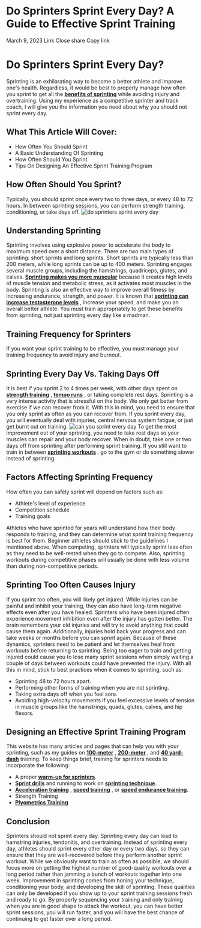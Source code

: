 #  Do Sprinters Sprint Every Day? A Guide to Effective Sprint Training 
March 9, 2023
Link
Close share Copy link
# Do Sprinters Sprint Every Day?
Sprinting is an exhilarating way to become a better athlete and improve one's health. Regardless, it would be best to properly manage how often you sprint to get all the [**benefits of sprinting**](https://sprintingworkouts.com/pages/sprinting-benefits) while avoiding injury and overtraining.
Using my experience as a competitive sprinter and track coach, I will give you the information you need about why you should not sprint every day.
## What This Article Will Cover:
  * How Often You Should Sprint
  * A Basic Understanding Of Sprinting
  * How Often Should You Sprint
  * Tips On Designing An Effective Sprint Training Program


## How Often Should You Sprint?
Typically, you should sprint once every two to three days, or every 48 to 72 hours.
In between sprinting sessions, you can perform strength training, conditioning, or take days off.
![do sprinters sprint every day](https://cdn.shopify.com/s/files/1/0015/4445/4207/files/run_faster_480x480.png?v=1678380122)
## Understanding Sprinting
Sprinting involves using explosive power to accelerate the body to maximum speed over a short distance.
There are two main types of sprinting: short sprints and long sprints. Short sprints are typically less than 200 meters, while long sprints can be up to 400 meters.
Sprinting engages several muscle groups, including the hamstrings, quadriceps, glutes, and calves. [**Sprinting makes you more muscular**](https://sprintingworkouts.com/blogs/sprinting-questions/sprinter-muscles) because it creates high levels of muscle tension and metabolic stress, as it activates most muscles in the body.
Sprinting is also an effective way to improve overall fitness by increasing endurance, strength, and power. It is known that [**sprinting can increase testosterone levels**](https://sprintingworkouts.com/blogs/sprinting-questions/does-sprinting-increase-testosterone) , increase your speed, and make you an overall better athlete.
You must train appropriately to get these benefits from sprinting, not just sprinting every day like a madman.
## Training Frequency for Sprinters
If you want your sprint training to be effective, you must manage your training frequency to avoid injury and burnout.
## Sprinting Every Day Vs. Taking Days Off
It is best if you sprint 2 to 4 times per week, with other days spent on [**strength training**](https://sprintingworkouts.com/blogs/training/strength-training-for-sprinters) , [**tempo runs**](https://sprintingworkouts.com/blogs/training/tempo-endurance-training-for-sprinters) , or taking complete rest days.
Sprinting is a very intense activity that is stressful on the body. We only get better from exercise if we can recover from it. With this in mind, you need to ensure that you only sprint as often as you can recover from.
If you sprint every day, you will eventually deal with injuries, central nervous system fatigue, or just get burnt out on training.
![can you sprint every day](https://cdn.shopify.com/s/files/1/0015/4445/4207/files/IMG_8427_480x480.jpg?v=1678308991)
To get the most improvement out of your sprinting, you need to take rest days so your muscles can repair and your body recover.
When in doubt, take one or two days off from sprinting after performing sprint training. If you still want to train in between [**sprinting workouts**](https://sprintingworkouts.com/blogs/training/workouts-for-sprinters-in-track-field) , go to the gym or do something slower instead of sprinting.
## Factors Affecting Sprinting Frequency
How often you can safely sprint will depend on factors such as:
  * Athlete's level of experience
  * Competition schedule
  * Training goals


Athletes who have sprinted for years will understand how their body responds to training, and they can determine what sprint training frequency is best for them. Beginner athletes should stick to the guidelines I mentioned above.
When competing, sprinters will typically sprint less often as they need to be well-rested when they go to compete. Also, sprinting workouts during competitive phases will usually be done with less volume than during non-competitive periods.
## Sprinting Too Often Causes Injury
If you sprint too often, you will likely get injured. While injuries can be painful and inhibit your training, they can also have long-term negative effects even after you have healed.
Sprinters who have been injured often experience movement inhibition even after the injury has gotten better. The brain remembers your old injuries and will try to avoid anything that could cause them again.
Additionally, injuries hold back your progress and can take weeks or months before you can sprint again.
Because of these dynamics, sprinters need to be patient and let themselves heal from workouts before returning to sprinting. Being too eager to train and getting injured could cause you to lose many sprint sessions when simply waiting a couple of days between workouts could have prevented the injury.
With all this in mind, stick to best practices when it comes to sprinting, such as:
  * Sprinting 48 to 72 hours apart.
  * Performing other forms of training when you are not sprinting.
  * Taking extra days off when you feel sore.
  * Avoiding high-velocity movements if you feel excessive levels of tension in muscle groups like the hamstrings, quads, glutes, calves, and hip flexors.


## Designing an Effective Sprint Training Program
This website has many articles and pages that can help you with your sprinting, such as my guides on [**100-meter**](https://sprintingworkouts.com/pages/100m-dash-training) , [**200-meter**](https://sprintingworkouts.com/pages/200m-dash-training) , and [**40 yard-dash**](https://sprintingworkouts.com/pages/faster-40-yard-dash) training.
To keep things brief, training for sprinters needs to incorporate the following:
  * A proper [**warm-up for sprinters**](https://sprintingworkouts.com/products/track-warm-up-for-sprinters-jumpers).
  * [**Sprint drills**](https://sprintingworkouts.com/blogs/training/best-running-drill-for-athletes) and running to work on [**sprinting technique**](https://sprintingworkouts.com/blogs/training/fundamentals-sprint-running-technique).
  * [**Acceleration training**](https://sprintingworkouts.com/blogs/training/acceleration-training-program) , [**speed training**](https://sprintingworkouts.com/pages/speed-training-how-to-run-faster) , or [**speed endurance training**](https://sprintingworkouts.com/blogs/training/speed-endurance-training).
  * Strength Training
  * [**Plyometrics Training**](https://sprintingworkouts.com/blogs/training/rudiment-hops-athlete-plyometrics)


## Conclusion
Sprinters should not sprint every day.
Sprinting every day can lead to hamstring injuries, tendonitis, and overtraining.
Instead of sprinting every day, athletes should sprint every other day or every two days, so they can ensure that they are well-recovered before they perform another sprint workout.
While we obviously want to train as often as possible, we should focus more on getting the highest number of good-quality workouts over a long period rather than jamming a bunch of workouts together into one week.
Improvement in sprinting comes from honing your technique, conditioning your body, and developing the skill of sprinting. These qualities can only be developed if you show up to your sprint training sessions fresh and ready to go.
By properly sequencing your training and only training when you are in good shape to attack the workout, you can have better sprint sessions, you will run faster, and you will have the best chance of continuing to get faster over a long period.
[ ](https://sprintingworkouts.com/blogs/sprinting-questions)
